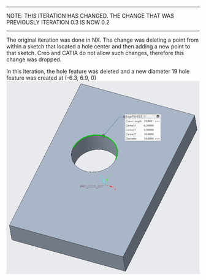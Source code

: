 *******************************************************************************************
NOTE: THIS ITERATION HAS CHANGED. THE CHANGE THAT WAS PREVIOUSLY ITERATION 0.3 IS NOW 0.2
*******************************************************************************************
The original iteration was done in NX. The change was deleting a point from within a sketch that located a hole center and then adding a new point to that sketch. Creo and CATIA do not allow such changes, therefore this change was dropped.

In this iteration, the hole feature was deleted and a new diameter 19 hole feature was created at (-6.3, 6.9, 0)
![Model_changes](images/0-2.png)
